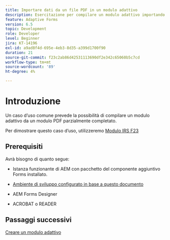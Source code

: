 ```yaml
---
title: Importare dati da un file PDF in un modulo adattivo
description: Esercitazione per compilare un modulo adattivo importando un file PDF
feature: Adaptive Forms
version: 6.5
topic: Development
role: Developer
level: Beginner
jira: KT-14196
exl-id: a9ad8f4d-695e-4eb3-8d35-a399d1700f90
duration: 21
source-git-commit: f23c2ab86d42531113690df2e342c65060b5c7cd
workflow-type: tm+mt
source-wordcount: '89'
ht-degree: 4%

---
```


# Introduzione

Un caso d’uso comune prevede la possibilità di compilare un modulo adattivo da un modulo PDF parzialmente completato.

Per dimostrare questo caso d’uso, utilizzeremo [Modulo IRS F23](./assets/f23.pdf)

## Prerequisiti

Avrà bisogno di quanto segue:

* Istanza funzionante di AEM con pacchetto del componente aggiuntivo Forms installato.

* [Ambiente di sviluppo configurato in base a questo documento](https://experienceleague.adobe.com/docs/experience-manager-learn/forms/creating-your-first-osgi-bundle/create-your-first-osgi-bundle.html)

* AEM Forms Designer

* ACROBAT o READER

## Passaggi successivi

[Creare un modulo adattivo](./create-adaptive-form.md)
